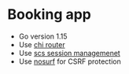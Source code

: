 # Booking app
- Go version 1.15
- Use [chi router](https://github.com/go-chi/chi)
- Use [scs session managemenet](https://github.com/alexedwards/scs)
- Use [nosurf](https://github.com/justinas/nosurf) for CSRF protection